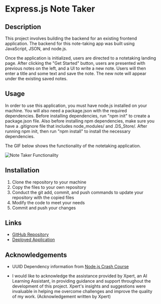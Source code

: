 # Express.js Note Taker

## Description
This project involves building the backend for an existing frontend application. The backend for this note-taking app was built using JavaScript, JSON, and node.js.

Once the application is initialized, users are directed to a notetaking landing page. After clicking the "Get Started" button, users are presented with previous notes on the left, and a UI to write a new note. Users will then enter a title and some text and save the note. The new note will appear under the existing saved notes.

## Usage
In order to use this application, you must have node.js installed on your machine. You will also need a package.json with the required dependencies. Before installing dependencies, run "npm init" to create a package.json file. Also before installing npm dependencies, make sure you have a .gitignore file that includes node_modules/ and .DS_Store/. After running npm init, then run "npm install" to install the necessary dependencies.

The GIF below shows the functionality of the notetaking application.

![Note Taker Functionality](./assets/images/)

## Installation
1. Clone the repository to your machine
2. Copy the files to your own repository
3. Conduct the git add, commit, and push commands to update your repository with the copied files
4. Modify the code to meet your needs
5. Commit and push your changes

## Links
- [GitHub Repository](https://github.com/hwoolford/express.js-note-taker) 
- [Deployed Application]()

## Acknowledgements
- UUID Dependency information from [Node.js Crash Course](https://youtu.be/fBNz5xF-Kx4)

- I would like to acknowledge the assistance provided by Xpert, an AI Learning Assistant, in providing guidance and support throughout the development of this project. Xpert's insights and suggestions were invaluable in helping me overcome challenges and improve the quality of my work. (Acknowledgement written by Xpert)




